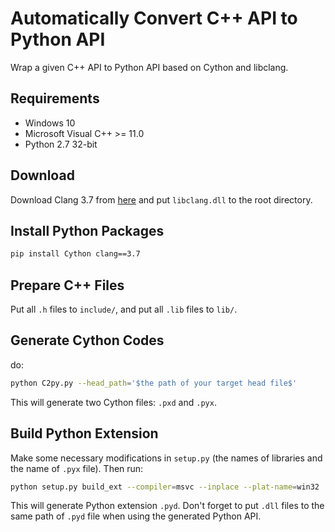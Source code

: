 # Automatically Convert C++ API to Python API
Wrap a given C++ API to Python API based on Cython and libclang.

## Requirements
- Windows 10
- Microsoft Visual C++ >= 11.0
- Python 2.7 32-bit

## Download
Download Clang 3.7 from [here](http://releases.llvm.org/download.html) and put `libclang.dll` to the root directory.

## Install Python Packages
```bash
pip install Cython clang==3.7
```

## Prepare C++ Files
Put all `.h` files to `include/`, and put all `.lib` files to `lib/`.

## Generate Cython Codes
do:
```bash
python C2py.py --head_path='$the path of your target head file$'
```
This will generate two Cython files: `.pxd` and `.pyx`.

## Build Python Extension
Make some necessary modifications in `setup.py` (the names of libraries and the name of `.pyx` file). Then run:
```bash
python setup.py build_ext --compiler=msvc --inplace --plat-name=win32
```
This will generate Python extension `.pyd`. Don't forget to put `.dll` files to the same path of `.pyd` file when using the generated Python API.

